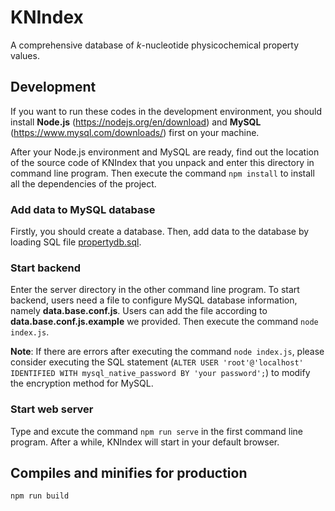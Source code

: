 # KNIndex
A comprehensive database of *k*-nucleotide physicochemical property values.

## Development
If you want to run these codes in the development environment, you should install **Node.js** (https://nodejs.org/en/download) and **MySQL** (https://www.mysql.com/downloads/) first on your machine.

After your Node.js environment and MySQL are ready, find out the location of the source code of KNIndex that you unpack and enter this directory in command line program. Then execute the command `npm install` to install all the dependencies of the project.

### Add data to MySQL database
Firstly, you should create a database. Then, add data to the database by loading SQL file [propertydb.sql](https://github.com/wyzhang0401/KNIndex/blob/master/properties/propertydb.sql).

### Start backend
Enter the server directory in the other command line program. To start backend, users need a file to configure MySQL database information, namely **data.base.conf.js**. Users can add the file according to **data.base.conf.js.example** we provided. Then execute the command `node index.js`. 

**Note**: If there are errors after executing the command `node index.js`, please consider executing the SQL statement (`ALTER USER 'root'@'localhost' IDENTIFIED WITH mysql_native_password BY 'your password';`) to modify the encryption method for MySQL.

### Start web server
Type and excute the command `npm run serve` in the first command line program. After a while, KNIndex will start in your default browser.

## Compiles and minifies for production
```
npm run build
```
